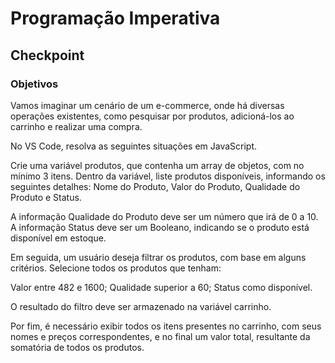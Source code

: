 <h1>Programação Imperativa</h1>
<h2>Checkpoint</h2>

<h3>Objetivos</h3>

Vamos imaginar um cenário de um e-commerce, onde há diversas operações existentes, como pesquisar por produtos, adicioná-los ao carrinho e realizar uma compra.

No VS Code, resolva as seguintes situações em JavaScript.

Crie uma variável produtos, que contenha um array de objetos, com no mínimo 3 itens. Dentro da variável, liste produtos disponíveis, informando os seguintes detalhes: Nome do Produto, Valor do Produto, Qualidade do Produto e Status.

A informação Qualidade do Produto deve ser um número que irá de 0 a 10.
A informação Status deve ser um Booleano, indicando se o produto está disponível em estoque.

Em seguida, um usuário deseja filtrar os produtos, com base em alguns critérios. Selecione todos os produtos que tenham: 

Valor entre 482 e 1600;
Qualidade superior a 60;
Status como disponível.

O resultado do filtro deve ser armazenado na variável carrinho.

Por fim, é necessário exibir todos os itens presentes no carrinho, com seus nomes e preços correspondentes, e no final um valor total, resultante da somatória de todos os produtos.
